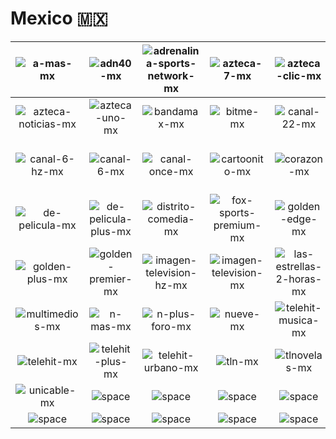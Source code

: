 # Mexico 🇲🇽

| ![a-mas-mx] | ![adn40-mx] | ![adrenalina-sports-network-mx] | ![azteca-7-mx] | ![azteca-clic-mx] | ![azteca-mx] |
|:---:|:---:|:---:|:---:|:---:|:---:|
| ![azteca-noticias-mx] | ![azteca-uno-mx] | ![bandamax-mx] | ![bitme-mx] | ![canal-22-mx] | ![canal-5-mx] |
| ![canal-6-hz-mx] | ![canal-6-mx] | ![canal-once-mx] | ![cartoonito-mx] | ![corazon-mx] | ![de-pelicula-clasico-mx] |
| ![de-pelicula-mx] | ![de-pelicula-plus-mx] | ![distrito-comedia-mx] | ![fox-sports-premium-mx] | ![golden-edge-mx] | ![golden-mx] |
| ![golden-plus-mx] | ![golden-premier-mx] | ![imagen-television-hz-mx] | ![imagen-television-mx] | ![las-estrellas-2-horas-mx] | ![las-estrellas-mx] |
| ![multimedios-mx] | ![n-mas-mx] | ![n-plus-foro-mx] | ![nueve-mx] | ![telehit-musica-mx] | ![telehit-musica-plus-mx] |
| ![telehit-mx] | ![telehit-plus-mx] | ![telehit-urbano-mx] | ![tln-mx] | ![tlnovelas-mx] | ![tudn-mx] |
| ![unicable-mx] | ![space] | ![space] | ![space] | ![space] | ![space] |
| ![space]| ![space]| ![space]| ![space]| ![space]| ![space]|


[a-mas-mx]:a-mas-mx.png
[adn40-mx]:adn40-mx.png
[adrenalina-sports-network-mx]:adrenalina-sports-network-mx.png
[azteca-7-mx]:azteca-7-mx.png
[azteca-clic-mx]:azteca-clic-mx.png
[azteca-mx]:azteca-mx.png
[azteca-noticias-mx]:azteca-noticias-mx.png
[azteca-uno-mx]:azteca-uno-mx.png
[bandamax-mx]:bandamax-mx.png
[bitme-mx]:bitme-mx.png
[canal-22-mx]:canal-22-mx.png
[canal-5-mx]:canal-5-mx.png
[canal-6-hz-mx]:canal-6-hz-mx.png
[canal-6-mx]:canal-6-mx.png
[canal-once-mx]:canal-once-mx.png
[cartoonito-mx]:cartoonito-mx.png
[corazon-mx]:corazon-mx.png
[de-pelicula-clasico-mx]:de-pelicula-clasico-mx.png
[de-pelicula-mx]:de-pelicula-mx.png
[de-pelicula-plus-mx]:de-pelicula-plus-mx.png
[distrito-comedia-mx]:distrito-comedia-mx.png
[fox-sports-premium-mx]:fox-sports-premium-mx.png
[golden-edge-mx]:golden-edge-mx.png
[golden-mx]:golden-mx.png
[golden-plus-mx]:golden-plus-mx.png
[golden-premier-mx]:golden-premier-mx.png
[imagen-television-hz-mx]:imagen-television-hz-mx.png
[imagen-television-mx]:imagen-television-mx.png
[las-estrellas-2-horas-mx]:las-estrellas-2-horas-mx.png
[las-estrellas-mx]:las-estrellas-mx.png
[multimedios-mx]:multimedios-mx.png
[n-mas-mx]:n-mas-mx.png
[n-plus-foro-mx]:n-plus-foro-mx.png
[nueve-mx]:nueve-mx.png
[telehit-musica-mx]:telehit-musica-mx.png
[telehit-musica-plus-mx]:telehit-musica-plus-mx.png
[telehit-mx]:telehit-mx.png
[telehit-plus-mx]:telehit-plus-mx.png
[telehit-urbano-mx]:telehit-urbano-mx.png
[tln-mx]:tln-mx.png
[tlnovelas-mx]:tlnovelas-mx.png
[tudn-mx]:tudn-mx.png
[unicable-mx]:unicable-mx.png

[space]:../../misc/space-1500.png "Space"

